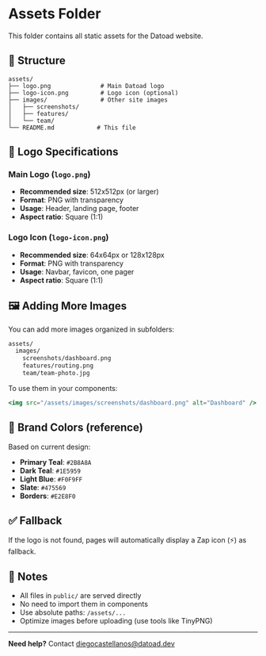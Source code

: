 # Assets Folder

This folder contains all static assets for the Datoad website.

## 📁 Structure

```
assets/
├── logo.png              # Main Datoad logo
├── logo-icon.png         # Logo icon (optional)
├── images/               # Other site images
│   ├── screenshots/
│   ├── features/
│   └── team/
└── README.md            # This file
```

## 🎨 Logo Specifications

### Main Logo (`logo.png`)
- **Recommended size**: 512x512px (or larger)
- **Format**: PNG with transparency
- **Usage**: Header, landing page, footer
- **Aspect ratio**: Square (1:1)

### Logo Icon (`logo-icon.png`)
- **Recommended size**: 64x64px or 128x128px
- **Format**: PNG with transparency
- **Usage**: Navbar, favicon, one pager
- **Aspect ratio**: Square (1:1)

## 🖼️ Adding More Images

You can add more images organized in subfolders:

```bash
assets/
  images/
    screenshots/dashboard.png
    features/routing.png
    team/team-photo.jpg
```

To use them in your components:

```jsx
<img src="/assets/images/screenshots/dashboard.png" alt="Dashboard" />
```

## 🎨 Brand Colors (reference)

Based on current design:

- **Primary Teal**: `#2B8A8A`
- **Dark Teal**: `#1E5959`
- **Light Blue**: `#F0F9FF`
- **Slate**: `#475569`
- **Borders**: `#E2E8F0`

## ✅ Fallback

If the logo is not found, pages will automatically display a Zap icon (⚡) as fallback.

## 📝 Notes

- All files in `public/` are served directly
- No need to import them in components
- Use absolute paths: `/assets/...`
- Optimize images before uploading (use tools like TinyPNG)

---

**Need help?** Contact diegocastellanos@datoad.dev

